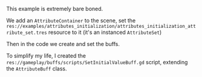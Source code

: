 This example is extremely bare boned.

We add an `AttributeContainer` to the scene, 
set the `res://examples/attributes_initialization/attributes_initialization_attribute_set.tres` 
resource to it (it's an instanced `AttributeSet`)

Then in the code we create and set the buffs.

To simplify my life, I created the `res://gameplay/buffs/scripts/SetInitialValueBuff.gd` script,
extending the `AttributeBuff` class. 
